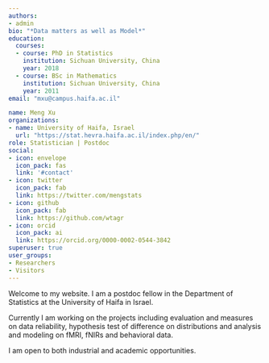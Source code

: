 ```yaml
---
authors:
- admin
bio: "*Data matters as well as Model*"
education:
  courses:
  - course: PhD in Statistics
    institution: Sichuan University, China
    year: 2018
  - course: BSc in Mathematics
    institution: Sichuan University, China
    year: 2011
email: "mxu@campus.haifa.ac.il"

name: Meng Xu
organizations:
- name: University of Haifa, Israel
  url: "https://stat.hevra.haifa.ac.il/index.php/en/"
role: Statistician | Postdoc
social:
- icon: envelope
  icon_pack: fas
  link: '#contact'
- icon: twitter
  icon_pack: fab
  link: https://twitter.com/mengstats
- icon: github
  icon_pack: fab
  link: https://github.com/wtagr
- icon: orcid
  icon_pack: ai
  link: https://orcid.org/0000-0002-0544-3842
superuser: true
user_groups:
- Researchers
- Visitors
---
```


Welcome to my website. I am a postdoc fellow in the Department of Statistics at the University of Haifa in Israel.

Currently I am working on the projects including evaluation and measures on data reliability, hypothesis test of difference on distributions and analysis and modeling on fMRI, fNIRs and behavioral data.

I am open to both industrial and academic opportunities.

